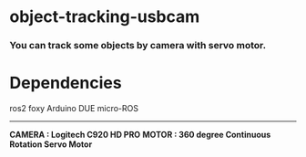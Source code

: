 # object-tracking-usbcam
### **You can track some objects by camera with servo motor.**

# Dependencies

ros2 foxy
Arduino DUE
micro-ROS

---

**CAMERA : Logitech C920 HD PRO**
**MOTOR  : 360 degree Continuous Rotation Servo Motor**

